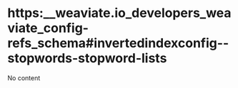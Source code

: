 # https:\_\_weaviate.io_developers_weaviate_config-refs_schema#invertedindexconfig--stopwords-stopword-lists

No content
